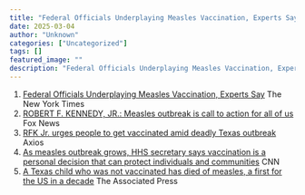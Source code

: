 ```yaml
---
title: "Federal Officials Underplaying Measles Vaccination, Experts Say - The New York Times"
date: 2025-03-04
author: "Unknown"
categories: ["Uncategorized"]
tags: []
featured_image: ""
description: "Federal Officials Underplaying Measles Vaccination, Experts Say&nbsp;&nbsp;The New York TimesROBERT F. KENNEDY, JR.: Measles outbreak is call to action for all ..."
---
```


  1. [Federal Officials Underplaying Measles Vaccination, Experts Say](https://news.google.com/rss/articles/CBMihwFBVV95cUxQRlhNa1BCdjRoYzB2VGZ6eWwySkdlQjV4NGxMeXA3WTBxeElFMW5lRXF5dzNfcmhpQ0xLX0hPX0RpUExPV25veU9lREQtUV9fVTBVSkg4aU1NaWM4cWZORnQ1c1pzRTVrQ0I1V21FYVZkbzBYYURaRlhPa2VlVzFJU1hkZ0VialE?oc=5)  The New York Times
  2. [ROBERT F. KENNEDY, JR.: Measles outbreak is call to action for all of us](https://news.google.com/rss/articles/CBMikAFBVV95cUxNMVZQTHRMT21VUjdqWTl0U2tPb3lPWTduUDFyaUc1RTFHSXNibzNvcjdIay10WW02U01LenU0dHNxeTRacjhfdkE4MHBhUXZXNUtERE83SWlnTjZHZDJ2bVhYeWRfTXhfRkpHSkhsMURyNjByQXkzVktaZ1J6d1VUTWpHLXIzTlFoM1BJQkZWYXE?oc=5)  Fox News
  3. [RFK Jr. urges people to get vaccinated amid deadly Texas outbreak](https://news.google.com/rss/articles/CBMid0FVX3lxTE9IeTlkNUdtT0QyZ1FZaE1EMm5LRDBCdVNZNUgwaTNreGp5aXZTNDdscENpNzNwZHVwZktYdXZHU1o3WGZ3ZV9pOUFWUXhHWk12RTJaU3A3WXlKeVkxMnhyQ1ZpZ0lnQkZkRC1NenhuYWkxU3l6TDVN?oc=5)  Axios
  4. [As measles outbreak grows, HHS secretary says vaccination is a personal decision that can protect individuals and communities](https://news.google.com/rss/articles/CBMieEFVX3lxTFA2LVNCVTVyM3dUMl9aZElaT0FxWGNQakVhVkhKd2tURWlvaTM1UnRZOEx0WXVDS1dzbjVOLW9YLXFGRlRjLWRfdVJZb1AydVI3Q1RBVE4yT2o5YmVaek5sd19ZTGNQbmtvTVA3Y1l6d3p4dXFOUHVUWtIBb0FVX3lxTE1JX0tYOGpzdHd0RTg1VDZwTmswU0EwejhLakxqMGZHMklSdTM4cHVnVXpjZm9BY3hrd3ZseDd4RVVRdEtjMzV0ZXRMRTdyRWNzcHhqZHM3U3lvQ0JTbHF1ZHFYX05sLW5LUVRyY2gtaw?oc=5)  CNN
  5. [A Texas child who was not vaccinated has died of measles, a first for the US in a decade](https://news.google.com/rss/articles/CBMingFBVV95cUxNRDRQY2txVGs2NVduNEQ0RG5yVEhxQ1hmZ1JwaE45T0ZTcXBiMG1MWmxYXzhFbWtNVGVoRlhoVnlJX0lBUFpjeHowblVVWlU0clppQkZ5VGtvTkVRMWpZbHpLUTV0ZVBUTGdmMWs0YzdublB4ZHljcnJzYkdUMzcyWlJINDk3SXNNd2VlaUFacTNNd3llbFE0dUxRTHNpdw?oc=5)  The Associated Press


